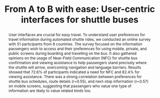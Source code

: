 ---
layout: publication
sitemap: false
title: "From A to B with ease: User-centric interfaces for shuttle buses"
authors: Alam, Md. S., Subramanian, T., Remlinger, W., Martens, M. H., Bazilinskyy, P.
pdf: alam2024from
image: alam2024from.jpg
display: Adjunct Proceedings of the 16th International Conference on Automotive User Interfaces and Interactive Vehicular Applications (AutoUI). Stanford, CA, USA
year: 2024
doi: 10.1145/3641308.3685033
code: https://github.com/Shaadalam9/shuttle-boarding
suppmat: https://data.4tu.nl/datasets/76432912-37c4-4603-97e7-9cabbaba653e/3
abstract: "User interfaces are crucial for easy travel. To understand user preferences for travel information during automated shuttle rides, we conducted an online survey with 51 participants from 8 countries. The survey focused on the information passengers wish to access and their preferences for using mobile, private, and public screens during boarding and travelling on the bus. It also gathered opinions on the usage of Near-Field Communication (NFC) for shuttle bus confirmation and viewing assistance to help passengers stand precisely where the shuttle will arrive, overcoming navigation and language barriers. Results showed that 72.6% of participants indicated a need for NFC and 82.4% for viewing assistance. There was a strong correlation between preferences for shuttle bus schedules, route details (r=0.55), and next-stop information (r=0.57) on mobile screens, suggesting that passengers who value one type of information are likely to value related kinds too."
---
